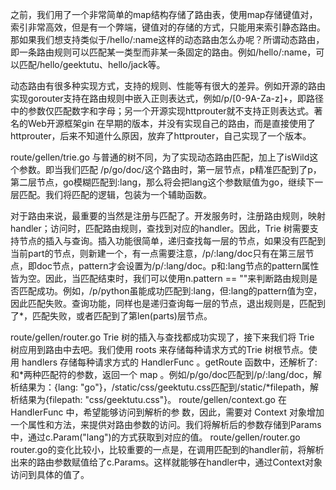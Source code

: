 之前，我们用了一个非常简单的map结构存储了路由表，使用map存储键值对，索引非常高效，但是有一个弊端，键值对的存储的方式，只能用来索引静态路由。那如果我们想支持类似于/hello/:name这样的动态路由怎么办呢？所谓动态路由，即一条路由规则可以匹配某一类型而非某一条固定的路由。例如/hello/:name，可以匹配/hello/geektutu、hello/jack等。

动态路由有很多种实现方式，支持的规则、性能等有很大的差异。例如开源的路由实现gorouter支持在路由规则中嵌入正则表达式，例如/p/[0-9A-Za-z]+，即路径中的参数仅匹配数字和字母；另一个开源实现httprouter就不支持正则表达式。著名的Web开源框架gin 在早期的版本，并没有实现自己的路由，而是直接使用了httprouter，后来不知道什么原因，放弃了httprouter，自己实现了一个版本。


route/gellen/trie.go
与普通的树不同，为了实现动态路由匹配，加上了isWild这个参数。即当我们匹配 /p/go/doc/这个路由时，第一层节点，p精准匹配到了p，第二层节点，go模糊匹配到:lang，那么将会把lang这个参数赋值为go，继续下一层匹配。我们将匹配的逻辑，包装为一个辅助函数。

对于路由来说，最重要的当然是注册与匹配了。开发服务时，注册路由规则，映射handler；访问时，匹配路由规则，查找到对应的handler。因此，Trie 树需要支持节点的插入与查询。插入功能很简单，递归查找每一层的节点，如果没有匹配到当前part的节点，则新建一个，有一点需要注意，/p/:lang/doc只有在第三层节点，即doc节点，pattern才会设置为/p/:lang/doc。p和:lang节点的pattern属性皆为空。因此，当匹配结束时，我们可以使用n.pattern == ""来判断路由规则是否匹配成功。例如，/p/python虽能成功匹配到:lang，但:lang的pattern值为空，因此匹配失败。查询功能，同样也是递归查询每一层的节点，退出规则是，匹配到了*，匹配失败，或者匹配到了第len(parts)层节点。

route/gellen/router.go
Trie 树的插入与查找都成功实现了，接下来我们将 Trie 树应用到路由中去吧。我们使用 roots 来存储每种请求方式的Trie 树根节点。使用 handlers 存储每种请求方式的 HandlerFunc 。getRoute 函数中，还解析了:和*两种匹配符的参数，返回一个 map 。例如/p/go/doc匹配到/p/:lang/doc，解析结果为：{lang: "go"}，/static/css/geektutu.css匹配到/static/*filepath，解析结果为{filepath: "css/geektutu.css"}。
route/gellen/context.go
在 HandlerFunc 中，希望能够访问到解析的参 数，因此，需要对 Context 对象增加一个属性和方法，来提供对路由参数的访问。我们将解析后的参数存储到Params中，通过c.Param("lang")的方式获取到对应的值。
route/gellen/router.go
router.go的变化比较小，比较重要的一点是，在调用匹配到的handler前，将解析出来的路由参数赋值给了c.Params。这样就能够在handler中，通过Context对象访问到具体的值了。